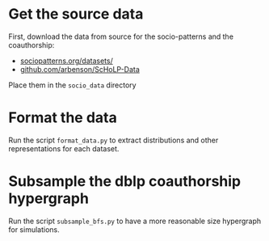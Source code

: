 # Get the source data

First, download the data from source for the socio-patterns and the coauthorship:

- [sociopatterns.org/datasets/](http://www.sociopatterns.org/datasets/)
- [github.com/arbenson/ScHoLP-Data](https://github.com/arbenson/ScHoLP-Data)

Place them in the `socio_data` directory

# Format the data

Run the script `format_data.py` to extract distributions and other
representations for each dataset.

# Subsample the dblp coauthorship hypergraph

Run the script `subsample_bfs.py` to have a more reasonable size hypergraph for
simulations.


